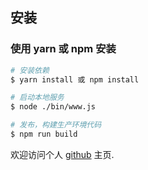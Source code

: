## 安装

### 使用 yarn 或 npm 安装

```bash
# 安装依赖
$ yarn install 或 npm install

# 启动本地服务
$ node ./bin/www.js

# 发布，构建生产环境代码
$ npm run build
```

欢迎访问个人 [github](https://github.com/wangli1991) 主页.
